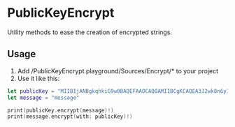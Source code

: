 # PublicKeyEncrypt

Utility methods to ease the creation of encrypted strings.

## Usage

1. Add /PublicKeyEncrypt.playground/Sources/Encrypt/* to your project
2. Use it like this:

```swift
let publicKey = "MIIBIjANBgkqhkiG9w0BAQEFAAOCAQ8AMIIBCgKCAQEA3J2wk8n6yI/M1CsJUtyRVJ1+cSzCH9OEUM4PspK8ci7LRrTujQcBtgs1jRW39rdljub994gysC9efJ4JcUWxGWB8G8CFnFoYgfhr27vFBEUX2Fj0Pfy9QwLCpXRzYrFJeEiyPR1hqPoz68850zTQ6vbFNPrekyP7AA0/LZva4H7RFR6KXwJwce9qqXdtmudQvF+VXDOufx+sLs6Bir79OpDw54YP5C0WEWkF3WkqjaQfi1/SMPzaCATu1aNAGsarIieKdzPDRFHYACWuYVXTv5STrLrwTfD6yS+vDKgX2nyhtJzQvek+2Z1OGgAxz+u++UDTC4/W7TGyo8hGRovUrQIDAQAB"
let message = "message"

print(publicKey.encrypt(message)!)
print(message.encrypt(with: publicKey)!)
```
